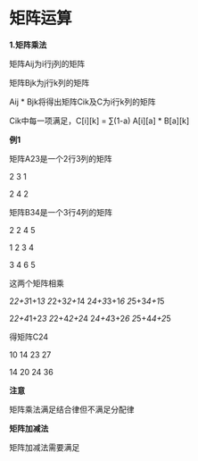 矩阵运算
==================

**1.矩阵乘法**

矩阵Aij为i行j列的矩阵

矩阵Bjk为j行k列的矩阵

Aij * Bjk将得出矩阵Cik及C为i行k列的矩阵

Cik中每一项满足，C[i][k] = ∑(1-a) A[i][a] * B[a][k]

**例1**

矩阵A23是一个2行3列的矩阵

2 3 1

2 4 2

矩阵B34是一个3行4列的矩阵

2 2 4 5

1 2 3 4

3 4 6 5

这两个矩阵相乘

2*2+3*1+1*3 2*2+3*2+1*4 2*4+3*3+1*6 2*5+3*4+1*5

2*2+4*1+2*3 2*2+4*2+2*4 2*4+4*3+2*6 2*5+4*4+2*5

得矩阵C24

10 14 23 27

14 20 24 36

**注意**

矩阵乘法满足结合律但不满足分配律

**矩阵加减法**

矩阵加减法需要满足
